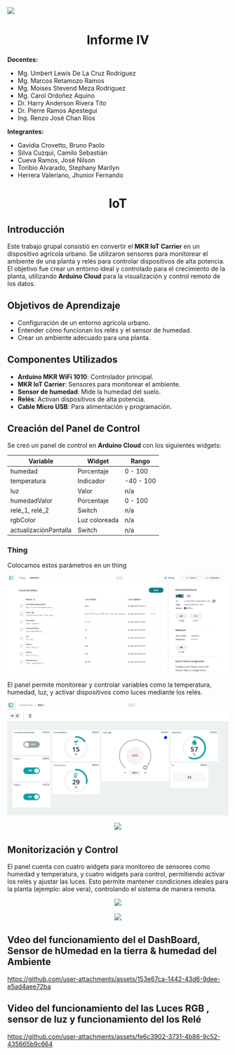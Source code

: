 <p align="left">
  <img src="https://seeklogo.com/images/U/u-cayetano-heredia-logo-CA435ADF8C-seeklogo.com.png" width="200">
  <h1 align="center">Informe IV</h1>
</p>
 
<strong>Docentes:</strong>
- Mg. Umbert Lewis De La Cruz Rodriguez 
- Mg. Marcos Retamozo Ramos
- Mg. Moises Stevend Meza Rodriguez
- Mg. Carol Ordoñez Aquino
- Dr. Harry Anderson Rivera Tito  
- Dr. Pierre Ramos Apestegui 
- Ing. Renzo José Chan Ríos

<strong>Integrantes:</strong>
- Gavidia Crovetto, Bruno Paolo
- Silva Cuzqui, Camilo Sebastián
- Cueva Ramos, José Nilson
- Toribio Alvarado, Stephany Marilyn
- Herrera Valeriano, Jhunior Fernando 

<p align="left">
  <h1 align="center">IoT</h1>
</p>

## Introducción
Este trabajo grupal consistió en convertir el **MKR IoT Carrier** en un dispositivo agrícola urbano. Se utilizaron sensores para monitorear el ambiente de una planta y relés para controlar dispositivos de alta potencia. El objetivo fue crear un entorno ideal y controlado para el crecimiento de la planta, utilizando **Arduino Cloud** para la visualización y control remoto de los datos.


## Objetivos de Aprendizaje
- Configuración de un entorno agrícola urbano.
- Entender cómo funcionan los relés y el sensor de humedad.
- Crear un ambiente adecuado para una planta.

## Componentes Utilizados
- **Arduino MKR WiFi 1010**: Controlador principal.
- **MKR IoT Carrier**: Sensores para monitorear el ambiente.
- **Sensor de humedad**: Mide la humedad del suelo.
- **Relés**: Activan dispositivos de alta potencia.
- **Cable Micro USB**: Para alimentación y programación.

## Creación del Panel de Control
Se creó un panel de control en **Arduino Cloud** con los siguientes widgets:

| Variable             | Widget         | Rango       |
|----------------------|----------------|-------------|
| humedad              | Porcentaje     | 0 - 100     |
| temperatura          | Indicador      | -40 - 100   |
| luz                  | Valor          | n/a         |
| humedadValor         | Porcentaje     | 0 - 100     |
| relé_1, relé_2       | Switch         | n/a         |
| rgbColor             | Luz coloreada  | n/a         |
| actualizaciónPantalla| Switch         | n/a         |

### Thing


Colocamos estos parámetros en un thing

![thing](thing.png)


El panel permite monitorear y controlar variables como la temperatura, humedad, luz, y activar dispositivos como luces mediante los relés.

![alt text](Dashboard.png)

<p align="center">
<img src="https://github.com/user-attachments/assets/be51aceb-dc91-480f-a23b-8d6568330ea8">
</p>

## Monitorización y Control
El panel cuenta con cuatro widgets para monitoreo de sensores como humedad y temperatura, y cuatro widgets para control, permitiendo activar los relés y ajustar las luces. Esto permite mantener condiciones ideales para la planta (ejemplo: aloe vera), controlando el sistema de manera remota.
<p align="center">

<img src="https://github.com/user-attachments/assets/710ac2b2-4ff8-40fd-a07d-abd7fd7cbec5">

</p>

<p align="center">
<img src=https://github.com/user-attachments/assets/a28bcead-007e-4a9a-a611-152db9f82020">

</p>

## Vdeo del funcionamiento del el DashBoard, Sensor de hUmedad en la tierra & humedad del Ambiente


https://github.com/user-attachments/assets/153e67ca-1442-43d6-9dee-e5ad4aee72ba

## Video del funcionamiento del las Luces RGB , sensor de luz y funcionamiento del los Relé

https://github.com/user-attachments/assets/fe6c3902-3731-4b86-9c52-435665b9c664



